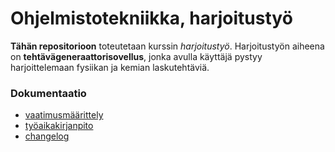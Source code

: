 # Ohjelmistotekniikka, harjoitustyö


**Tähän repositorioon** toteutetaan kurssin *harjoitustyö*. Harjoitustyön aiheena on **tehtävägeneraattorisovellus**, jonka avulla käyttäjä pystyy harjoittelemaan fysiikan ja kemian laskutehtäviä. 


### Dokumentaatio

- [vaatimusmäärittely](https://github.com/kirsikkahiltunen/ot-harjoitustyo/blob/master/dokumentaatio/vaatimusmaarittely.md)
- [työaikakirjanpito](https://github.com/kirsikkahiltunen/ot-harjoitustyo/blob/master/dokumentaatio/tyoaikakirjanpito.md)
- [changelog](https://github.com/kirsikkahiltunen/ot-harjoitustyo/blob/master/dokumentaatio/changelog.md)